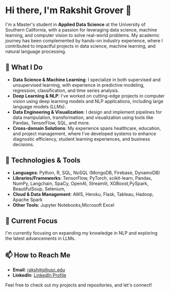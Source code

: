 
# Hi there, I'm Rakshit Grover 👋

I'm a Master's student in **Applied Data Science** at the University of Southern California, with a passion for leveraging data science, machine learning, and computer vision to solve real-world problems. My academic journey has been complemented by hands-on industry experience, where I contributed to impactful projects in data science, machine learning, and natural language processing.

## 🚀 What I Do

- **Data Science & Machine Learning**: I specialize in both supervised and unsupervised learning, with experience in predictive modeling, regression, classification, and time series analysis.
- **Deep Learning & NLP**: I've worked on cutting-edge projects in computer vision using deep learning models and NLP applications, including large language models (LLMs).
- **Data Engineering & Visualization**: I design and implement pipelines for data manipulation, transformation, and visualization using tools like Pandas, TensorFlow, SQL, and more.
- **Cross-domain Solutions**: My experience spans healthcare, education, and project management, where I've developed systems to enhance diagnostic efficiency, student learning experiences, and business decisions.

## 🔧 Technologies & Tools

- **Languages**: Python, R, SQL, NoSQL (MongoDB, Firebase, DynamoDB)
- **Libraries/Frameworks**: TensorFlow, PyTorch, scikit-learn, Pandas, NumPy, Langchain, SpaCy, OpenAI, Streamlit, XGBoost,PySpark, BeautifulSoup, Selenium,
- **Cloud & Data Management**: AWS, Heroku, Flask, Tableau, Hadoop, Apache Spark
- **Other Tools**: Jupyter Notebooks,Microsoft Excel

## 🌱 Current Focus
I'm currently focusing on expanding my knowledge in NLP and exploring the latest advancements in LLMs.

## 📫 How to Reach Me

- **Email**: [rakshitg@usc.edu](mailto:rakshitg@usc.edu)
- **LinkedIn**: [LinkedIn Profile](https://www.linkedin.com/in/rakshit-grover-33825a1b2/)

Feel free to check out my projects and repositories, and let's connect!
